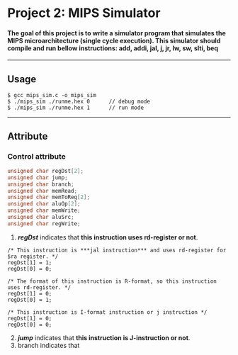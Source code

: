 # Project 2: MIPS Simulator
#### The goal of this project is to write a simulator program that simulates the MIPS microarchitecture (single cycle execution). This simulator should compile and run bellow instructions: add, addi, jal, j, jr, lw, sw, slti, beq
---
## Usage
```
$ gcc mips_sim.c -o mips_sim
$ ./mips_sim ./runme.hex 0 		// debug mode
$ ./mips_sim ./runme.hex 1 		// run mode
```
---
## Attribute
### Control attribute
```c
unsigned char regDst[2];
unsigned char jump;
unsigned char branch;
unsigned char memRead;
unsigned char memToReg[2];
unsigned char aluOp[2];
unsigned char memWrite;
unsigned char aluSrc;
unsigned char regWrite;
```
1. ***regDst*** indicates that **this instruction uses rd-register or not**.
```
/* This instruction is ***jal instruction*** and uses rd-register for $ra register. */
regDst[1] = 1;
regDst[0] = 0;

/* The format of this instruction is R-format, so this instruction uses rd-register. */
regDst[1] = 0;
regDst[0] = 1;

/* This instruction is I-format instruction or j instruction */
regDst[1] = 0;
regDst[0] = 0;
```
2. ***jump*** indicates that **this instruction is J-instruction or not**.
3. branch indicates that 

